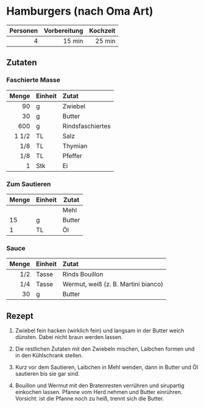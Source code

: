 # Hamburgers (nach Oma Art)

| Personen | Vorbereitung | Kochzeit |
| --------:| ------------:| --------:|
|        4 |       15 min |   25 min |

## Zutaten

### Faschierte Masse

| Menge | Einheit | Zutat            |
| -----:|:------- |:---------------- |
|    90 | g       | Zwiebel          |
|    30 | g       | Butter           |
|   600 | g       | Rindsfaschiertes |
| 1 1/2 | TL      | Salz             |
|   1/8 | TL      | Thymian          |
|   1/8 | TL      | Pfeffer          |
|     1 | Stk     | Ei               |

### Zum Sautieren

| Menge | Einheit | Zutat  |
|:----- |:------- | ------ |
|       |         | Mehl   |
| 15    | g       | Butter |
| 1     | TL      | Öl     |

### Sauce

| Menge | Einheit | Zutat                               |
| -----:|:------- |:----------------------------------- |
|   1/2 | Tasse   | Rinds Bouillon                      |
|   1/4 | Tasse   | Wermut, weiß (z. B. Martini bianco) |
|    30 | g       | Butter                              |


## Rezept

1.  Zwiebel fein hacken (wirklich fein) und langsam in der Butter weich dünsten.
    Dabei nicht braun werden lassen.

2.  Die restlichen Zutaten mit den Zwiebeln mischen, Laibchen formen und in den
    Kühlschrank stellen.

3.  Kurz vor dem Sautieren, Laibchen in Mehl wenden, dann in Butter und Öl
    sautieren bis sie gar sind.

4.  Bouillon und Wermut mit den Bratenresten verrühren und sirupartig einkochen
    lassen. Pfanne vom Herd nehmen und Butter einrühren.
    Vorsicht: ist die Pfanne noch zu heiß, trennt sich die Butter.
